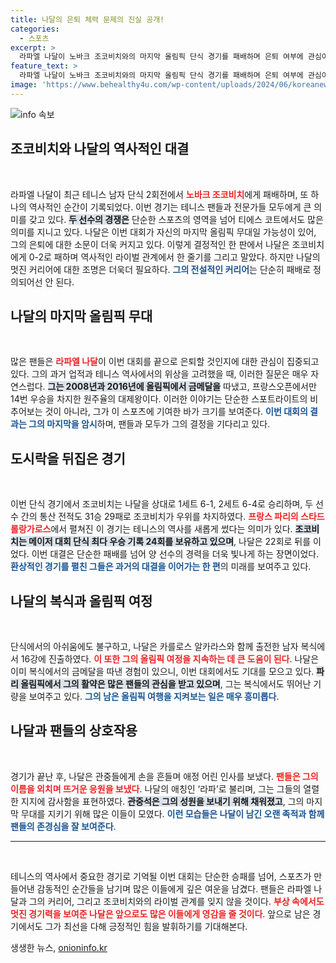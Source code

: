 ```yaml
---
title: 나달의 은퇴 체력 문제의 진실 공개!
categories:
  - 스포츠
excerpt: >
  라파엘 나달이 노바크 조코비치와의 마지막 올림픽 단식 경기를 패배하며 은퇴 여부에 관심이 쏠리고 있습니다. 그러나 복식에서는 카를로스 알카라스와 함께 16강에 진출, 여전히 올림픽에서의 가능성을 기대하게 만듭니다.
feature_text: >
  라파엘 나달이 노바크 조코비치와의 마지막 올림픽 단식 경기를 패배하며 은퇴 여부에 관심이 쏠리고 있습니다. 그러나 복식에서는 카를로스 알카라스와 함께 16강에 진출, 여전히 올림픽에서의 가능성을 기대하게 만듭니다.
image: 'https://www.behealthy4u.com/wp-content/uploads/2024/06/koreanews.jpg'
---
```


<p><img src="https://www.behealthy4u.com/wp-content/uploads/2024/06/koreanews.jpg" alt="info 속보" /></p>

<h2 data-ke-size="size26">조코비치와 나달의 역사적인 대결</h2>

<p data-ke-size="size16">&nbsp;</p>

<p>라파엘 나달이 최근 테니스 남자 단식 2회전에서 <b><span style="color: #ee2323;">노바크 조코비치</span></b>에게 패배하며, 또 하나의 역사적인 순간이 기록되었다. 이번 경기는 테니스 팬들과 전문가들 모두에게 큰 의미를 갖고 있다. <b><span style="background-color: #21538527;">두 선수의 경쟁은</span></b> 단순한 스포츠의 영역을 넘어 티에스 코트에서도 많은 의미를 지니고 있다. 나달은 이번 대회가 자신의 마지막 올림픽 무대일 가능성이 있어, 그의 은퇴에 대한 소문이 더욱 커지고 있다. 이렇게 결정적인 한 판에서 나달은 조코비치에게 0-2로 패하며 역사적인 라이벌 관계에서 한 줄기를 그리고 말았다. 하지만 나달의 멋진 커리어에 대한 조명은 더욱더 필요하다. <b><span style="color: #1a5490;">그의 전설적인 커리어</span></b>는 단순히 패배로 정의되어선 안 된다.</p>

<h2 data-ke-size="size26">나달의 마지막 올림픽 무대</h2>

<p data-ke-size="size16">&nbsp;</p>

<p>많은 팬들은 <b><span style="color: #ee2323;">라파엘 나달</span></b>이 이번 대회를 끝으로 은퇴할 것인지에 대한 관심이 집중되고 있다. 그의 과거 업적과 테니스 역사에서의 위상을 고려했을 때, 이러한 질문은 매우 자연스럽다. <b><span style="background-color: #21538527;">그는 2008년과 2016년에 올림픽에서 금메달을</span></b> 따냈고, 프랑스오픈에서만 14번 우승을 차지한 원주율의 대제왕이다. 이러한 이야기는 단순한 스포트라이트의 비추어보는 것이 아니라, 그가 이 스포츠에 기여한 바가 크기를 보여준다. <b><span style="color: #1a5490;">이번 대회의 결과는 그의 마지막을 암시</span></b>하며, 팬들과 모두가 그의 결정을 기다리고 있다.</p>

<h2 data-ke-size="size26">도시락을 뒤집은 경기</h2>

<p data-ke-size="size16">&nbsp;</p>

<p>이번 단식 경기에서 조코비치는 나달을 상대로 1세트 6-1, 2세트 6-4로 승리하며, 두 선수 간의 통산 전적도 31승 29패로 조코비치가 우위를 차지하였다. <b><span style="color: #ee2323;">프랑스 파리의 스타드 롤랑가로스</span></b>에서 펼쳐진 이 경기는 테니스의 역사를 새롭게 썼다는 의미가 있다. <b><span style="background-color: #21538527;">조코비치는 메이저 대회 단식 최다 우승 기록 24회를 보유하고 있으며</span></b>, 나달은 22회로 뒤를 이었다. 이번 대결은 단순한 패배를 넘어 양 선수의 경력을 더욱 빛나게 하는 장면이었다. <b><span style="color: #1a5490;">환상적인 경기를 펼친 그들은 과거의 대결을 이어가는 한 편</span></b>의 미래를 보여주고 있다.</p>

<h2 data-ke-size="size26">나달의 복식과 올림픽 여정</h2>

<p data-ke-size="size16">&nbsp;</p>

<p>단식에서의 아쉬움에도 불구하고, 나달은 카를로스 알카라스와 함께 출전한 남자 복식에서 16강에 진출하였다. <b><span style="color: #ee2323;">이 또한 그의 올림픽 여정을 지속하는 데 큰 도움이 된다</span></b>. 나달은 이미 복식에서의 금메달을 따낸 경험이 있으니, 이번 대회에서도 기대를 모으고 있다. <b><span style="background-color: #21538527;">파리 올림픽에서 그의 활약은 많은 팬들의 관심을 받고 있으며</span></b>, 그는 복식에서도 뛰어난 기량을 보여주고 있다. <b><span style="color: #1a5490;">그의 남은 올림픽 여행을 지켜보는 일은 매우 흥미롭다</span></b>.</p>

<h2 data-ke-size="size26">나달과 팬들의 상호작용</h2>

<p data-ke-size="size16">&nbsp;</p>

<p>경기가 끝난 후, 나달은 관중들에게 손을 흔들며 애정 어린 인사를 보냈다. <b><span style="color: #ee2323;">팬들은 그의 이름을 외치며 뜨거운 응원을 보냈다</span></b>. 나달의 애칭인 ‘라파’로 불리며, 그는 그들의 열렬한 지지에 감사함을 표현하였다. <b><span style="background-color: #21538527;">관중석은 그의 성원을 보내기 위해 채워졌고</span></b>, 그의 마지막 무대를 지키기 위해 많은 이들이 모였다. <b><span style="color: #1a5490;">이런 모습들은 나달이 남긴 오랜 족적과 함께 팬들의 존경심을 잘 보여준다</span></b>. </p>

<hr />

<p data-ke-size="size16">&nbsp;</p>

<p>테니스의 역사에서 중요한 경기로 기억될 이번 대회는 단순한 승패를 넘어, 스포츠가 만들어낸 감동적인 순간들을 남기며 많은 이들에게 깊은 여운을 남겼다. 팬들은 라파엘 나달과 그의 커리어, 그리고 조코비치와의 라이벌 관계를 잊지 않을 것이다. <b><span style="color: #ee2323;">부상 속에서도 멋진 경기력을 보여준 나달은 앞으로도 많은 이들에게 영감을 줄 것이다</span></b>. 앞으로 남은 경기에서도 그가 최선을 다해 긍정적인 힘을 발휘하기를 기대해본다.</p>
생생한 뉴스, <a href="https://onioninfo.kr" rel="dofollow">onioninfo.kr</a>


